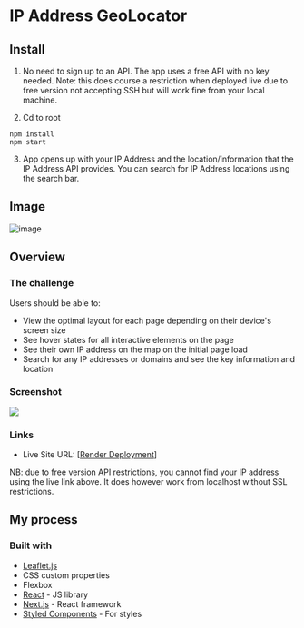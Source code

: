 # IP Address GeoLocator


## Install

1. No need to sign up to an API. The app uses a free API with no key needed. Note: this does course a restriction when deployed live due to free version not accepting SSH but will work fine from your local machine. 

2. Cd to root
```
npm install
npm start
```

3. App opens up with your IP Address and the location/information that the IP Address API provides. You can search for IP Address locations using the search bar.


## Image 

![image](https://user-images.githubusercontent.com/113264125/226387233-a0b95cee-43ea-4f05-a417-5d22dbc10283.png)

## Overview

### The challenge

Users should be able to:

- View the optimal layout for each page depending on their device's screen size
- See hover states for all interactive elements on the page
- See their own IP address on the map on the initial page load
- Search for any IP addresses or domains and see the key information and location

### Screenshot

![](./screenshot.jpg)

### Links

- Live Site URL: [[Render Deployment](https://ip-geolocator.onrender.com/)]

NB: due to free version API restrictions, you cannot find your IP address using the live link above. It does however work from localhost without SSL restrictions.

## My process

### Built with

- [Leaflet.js](https://leafletjs.com/)
- CSS custom properties
- Flexbox
- [React](https://reactjs.org/) - JS library
- [Next.js](https://nextjs.org/) - React framework
- [Styled Components](https://styled-components.com/) - For styles

